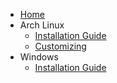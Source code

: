 * [Home](Docs.Home.md)
* Arch Linux
  * [Installation Guide](ArchLinux.InstallationGuide.md)
  * [Customizing](ArchLinux.Customizing.md)
* Windows
  * [Installation Guide](Windows.InstallationGuide.md)